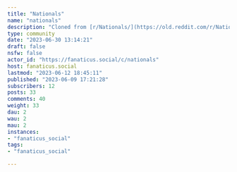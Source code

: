 ```yaml
---
title: "Nationals" 
name: "nationals"
description: "Cloned from [r/Nationals/](https://old.reddit.com/r/Nationals/)# Looking for mods!"
type: community
date: "2023-06-30 13:14:21"
draft: false
nsfw: false
actor_id: "https://fanaticus.social/c/nationals"
host: fanaticus.social
lastmod: "2023-06-12 18:45:11"
published: "2023-06-09 17:21:28"
subscribers: 12
posts: 33
comments: 40
weight: 33
dau: 2
wau: 2
mau: 2
instances:
- "fanaticus_social"
tags: 
- "fanaticus_social"

---
```

